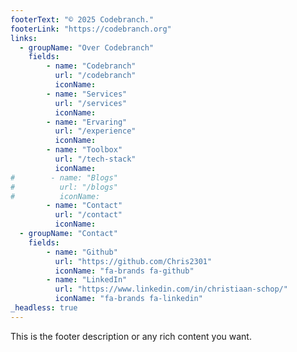 ```yaml
---
footerText: "© 2025 Codebranch."
footerLink: "https://codebranch.org"
links:
  - groupName: "Over Codebranch"
    fields:
        - name: "Codebranch"
          url: "/codebranch"
          iconName:
        - name: "Services"
          url: "/services"
          iconName:
        - name: "Ervaring"
          url: "/experience"
          iconName:
        - name: "Toolbox"
          url: "/tech-stack"
          iconName:
#        - name: "Blogs"
#          url: "/blogs"
#          iconName:        
        - name: "Contact"
          url: "/contact"
          iconName:
  - groupName: "Contact"
    fields:  
        - name: "Github"
          url: "https://github.com/Chris2301"
          iconName: "fa-brands fa-github"
        - name: "LinkedIn"
          url: "https://www.linkedin.com/in/christiaan-schop/"
          iconName: "fa-brands fa-linkedin"
_headless: true
---
```


This is the footer description or any rich content you want.